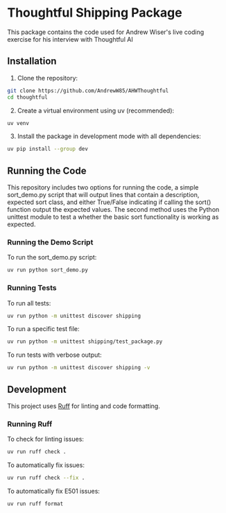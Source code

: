 # Thoughtful Shipping Package

This package contains the code used for Andrew Wiser's live coding exercise for his interview with Thoughtful AI

## Installation

1. Clone the repository:
```bash
git clone https://github.com/AndrewW85/AHWThoughtful
cd thoughtful
```

2. Create a virtual environment using uv (recommended):
```bash
uv venv
```

3. Install the package in development mode with all dependencies:
```bash
uv pip install --group dev
```

## Running the Code
This repository includes two options for running the code, a simple sort_demo.py script that will output lines that contain a description, expected sort class, and either True/False indicating if calling the sort() function output the expected values. The second method uses the Python unittest module to test a whether the basic sort functionality is working as expected.

### Running the Demo Script
To run the sort_demo.py script:
```bash
uv run python sort_demo.py
```

### Running Tests

To run all tests:
```bash
uv run python -m unittest discover shipping
```

To run a specific test file:
```bash
uv run python -m unittest shipping/test_package.py
```

To run tests with verbose output:
```bash
uv run python -m unittest discover shipping -v
```

## Development

This project uses [Ruff](https://github.com/astral-sh/ruff) for linting and code formatting.

### Running Ruff

To check for linting issues:
```bash
uv run ruff check .
```

To automatically fix issues:
```bash
uv run ruff check --fix .
```

To automatically fix E501 issues:
```bash
uv run ruff format
```
